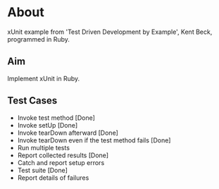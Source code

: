 # About

xUnit example from 'Test Driven Development by Example', Kent Beck, programmed
in Ruby.

## Aim

Implement xUnit in Ruby.

## Test Cases

- Invoke test method [Done]
- Invoke setUp [Done]
- Invoke tearDown afterward [Done]
- Invoke tearDown even if the test method fails [Done]
- Run multiple tests
- Report collected results [Done]
- Catch and report setup errors
- Test suite [Done]
- Report details of failures

